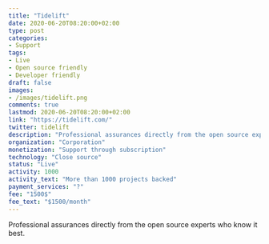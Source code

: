 ```yaml
---
title: "Tidelift"
date: 2020-06-20T08:20:00+02:00
type: post
categories:
- Support
tags:
- Live
- Open source friendly
- Developer friendly
draft: false
images:
- /images/tidelift.png
comments: true
lastmod: 2020-06-20T08:20:00+02:00
link: "https://tidelift.com/"
twitter: tidelift
description: "Professional assurances directly from the open source experts who know it best."
organization: "Corporation"
monetization: "Support through subscription"
technology: "Close source"
status: "Live"
activity: 1000
activity_text: "More than 1000 projects backed"
payment_services: "?"
fee: "1500$"
fee_text: "$1500/month"
---
```


Professional assurances directly from the open source experts who know it best.<!--more-->

